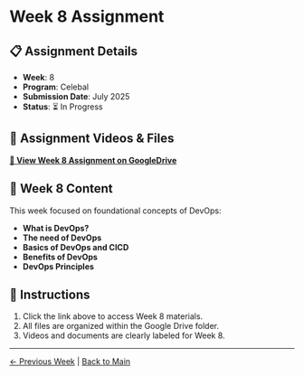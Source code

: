 # Week 8 Assignment

## 📋 Assignment Details
- **Week**: 8
- **Program**: Celebal
- **Submission Date**: July 2025
- **Status**: ⏳ In Progress

## 🎥 Assignment Videos & Files
**[📁 View Week 8 Assignment on GoogleDrive](https://drive.google.com/drive/folders/11tPab8z_BZ_MRrmNIXwOdw-pkrrxFMKW?usp=sharing)**

## 📝 Week 8 Content
This week focused on foundational concepts of DevOps:
- **What is DevOps?**
- **The need of DevOps**
- **Basics of DevOps and CICD**
- **Benefits of DevOps**
- **DevOps Principles**

## 📖 Instructions
1. Click the link above to access Week 8 materials.
2. All files are organized within the Google Drive folder.
3. Videos and documents are clearly labeled for Week 8.

---
[← Previous Week](../Week-7/README.md) | [Back to Main](../README.md)
